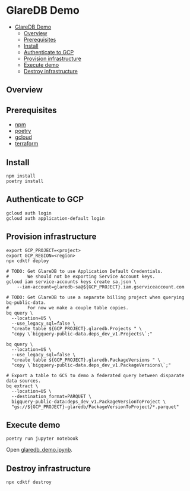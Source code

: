 # GlareDB Demo

<!-- TOC -->
* [GlareDB Demo](#glaredb-demo)
  * [Overview](#overview)
  * [Prerequisites](#prerequisites)
  * [Install](#install)
  * [Authenticate to GCP](#authenticate-to-gcp)
  * [Provision infrastructure](#provision-infrastructure)
  * [Execute demo](#execute-demo)
  * [Destroy infrastructure](#destroy-infrastructure)
<!-- TOC -->

## Overview

## Prerequisites

* [npm](https://docs.npmjs.com/downloading-and-installing-node-js-and-npm)
* [poetry](https://python-poetry.org/docs/#installation)
* [gcloud](https://cloud.google.com/sdk/docs/install)
* [terraform](https://developer.hashicorp.com/terraform/install)

## Install

```shell
npm install
poetry install
```

## Authenticate to GCP

```shell
gcloud auth login
gcloud auth application-default login 
```

## Provision infrastructure

```shell
export GCP_PROJECT=<project>
export GCP_REGION=<region>
npx cdktf deploy

# TODO: Get GlareDB to use Application Default Credentials.
#       We should not be exporting Service Account keys.
gcloud iam service-accounts keys create sa.json \
    --iam-account=glaredb-sa@${GCP_PROJECT}.iam.gserviceaccount.com

# TODO: Get GlareDB to use a separate billing project when querying bq-public-data.
#       For now we make a couple table copies.
bq query \
  --location=US \
  --use_legacy_sql=false \
  "create table ${GCP_PROJECT}.glaredb.Projects " \
  "copy \`bigquery-public-data.deps_dev_v1.Projects\`;"

bq query \
  --location=US \
  --use_legacy_sql=false \
  "create table ${GCP_PROJECT}.glaredb.PackageVersions " \
  "copy \`bigquery-public-data.deps_dev_v1.PackageVersions\`;"

# Export a table to GCS to demo a federated query between disparate data sources.
bq extract \
  --location=US \
  --destination_format=PARQUET \
  bigquery-public-data:deps_dev_v1.PackageVersionToProject \
  "gs://${GCP_PROJECT}-glaredb/PackageVersionToProject/*.parquet"
````

## Execute demo

```shell
poetry run jupyter notebook
```

Open [glaredb_demo.ipynb](glaredb_demo.ipynb).

## Destroy infrastructure

```shell
npx cdktf destroy
```
